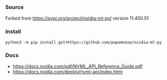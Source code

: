 ### Source
Forked from https://pypi.org/project/nvidia-ml-py/ version 11.450.51

### Install
    python3 -m pip install git+https://github.com/papamoose/nvidia-ml-py

### Docs
  - https://docs.nvidia.com/pdf/NVML_API_Reference_Guide.pdf
  - https://docs.nvidia.com/deploy/nvml-api/index.html
